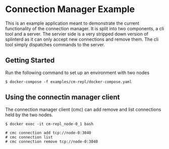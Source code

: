 # Connection Manager Example

This is an example application meant to demonstrate the current functionality
of the connection manager. It is split into two components, a cli tool and a
server. The servier side is a very stripped down version of splinterd as it
can only accept new connections and remove them. The cli tool simply 
dispatches commands to the server.

## Getting Started

Run the following command to set up an environment with two nodes

```
$ docker-compose -f examples/cm-repl/docker-compose.yaml
```

## Using the connectin manager client

The connection manager client (cmc) can add remove and list connections held by
the two nodes.

```
$ docker exec -it cm-repl_node-0_1 bash

# cmc connection add tcp://node-0:3040
# cmc connection list
# cmc connection remove tcp://node-0:3040
```


